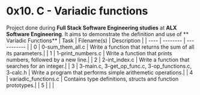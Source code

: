 #  0x10. C - Variadic functions
 Project done during **Full Stack Software Engineering studies** at **ALX Software Engineering**. It aims to demonstrate the definition and use of ** Variadic Functions**
| Task | Filename(s) | Description |
| ---- | -------- | ----------- |
| 0 | 0-sum_them_all.c | Write a function that returns the sum of all its parameters.|
| 1 | 1-print_numbers.c | Write a function that prints numbers, followed by a new line.|
| 2 | 2-int_index.c | Write a function that searches for an integer.|
| 3 | 3-main.c, 3-get_op_func.c, 3-op_functions.c, 3-calc.h | Write a program that performs simple arithemetic operations.|
| 4 | variadic_functions.c | Contains type definitions, structs and function prototypes.|
| 5 |  | |

